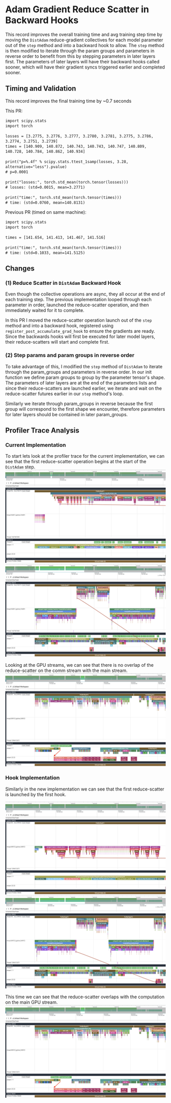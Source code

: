 # Adam Gradient Reduce Scatter in Backward Hooks

This record improves the overall training time and avg training step time by moving the `DistAdam` reduce-gradient collectives for each model parameter out of the `step` method and into a backward hook to allow. The `step` method is then modified to iterate through the param groups and parameters in reverse order to benefit from this by stepping parameters in later layers first. The parameters of later layers will have their backward hooks called sooner, which will have their gradient syncs triggered earlier and completed sooner.


## Timing and Validation

This record improves the final training time by ~0.7 seconds

This PR:

```
import scipy.stats
import torch

losses = [3.2775, 3.2776, 3.2777, 3.2780, 3.2781, 3.2775, 3.2786, 3.2774, 3.2751, 3.2739]
times = [140.909, 140.872, 140.743, 140.743, 140.747, 140.809, 140.728, 140.784, 140.862, 140.934]

print("p=%.4f" % scipy.stats.ttest_1samp(losses, 3.28, alternative="less").pvalue)
# p=0.0001

print("losses:", torch.std_mean(torch.tensor(losses)))
# losses: (std=0.0015, mean=3.2771)

print("time:", torch.std_mean(torch.tensor(times)))
# time: (std=0.0760, mean=140.8131)
```

Previous PR (timed on same machine):

```
import scipy.stats
import torch

times = [141.654, 141.413, 141.467, 141.516]

print("time:", torch.std_mean(torch.tensor(times)))
# time: (std=0.1033, mean=141.5125)
```

## Changes


### (1) Reduce Scatter in `DistAdam` Backward Hook

Even though the collective operations are async, they all occur at the end of each training step. The previous implementation looped through each parameter in order, launched the reduce-scatter operation, and then immediately waited for it to complete.

In this PR I moved the reduce-scatter operation launch out of the `step` method and into a backward hook, registered using `register_post_accumulate_grad_hook` to ensure the gradients are ready. Since the backwards hooks will first be executed for later model layers, their reduce-scatters will start and complete first.


### (2) Step params and param groups in reverse order

To take advantage of this, I modified the `step` method of `DistAdam` to iterate through the param_groups and parameters in reverse order. In our init function we define param groups to group by the parameter tensor's shape. The parameters of later layers are at the end of the parameters lists and since their reduce-scatters are launched earlier, we iterate and wait on the reduce-scatter futures earlier in our `step` method's loop.

Similarly we iterate through param_groups in reverse because the first group will correspond to the first shape we encounter, therefore parameters for later layers should be contained in later param_groups.


## Profiler Trace Analysis

### Current Implementation

To start lets look at the profiler trace for the current implementation, we can see that the first reduce-scatter operation begins at the start of the `DistAdam` step.
![](profiler-trace-current-first-rs.png)
![](profiler-trace-current-overview.png)

Looking at the GPU streams, we can see that there is no overlap of the reduce-scatter on the comm stream with the main stream.
![](profiler-trace-hook-comm-overlap.png)

### Hook Implementation

Similarly in the new implementation we can see that the first reduce-scatter is launched by the first hook.

![](profiler-trace-hook-first-rs.png)
![](profiler-trace-hook-overview.png)

This time we can see that the reduce-scatter overlaps with the computation on the main GPU stream.
![](profiler-trace-hook-comm-overlap.png)
